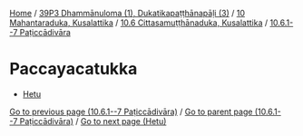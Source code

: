 
[Home](/) / [39P3 Dhammānuloma (1), Dukatikapaṭṭhānapāḷi (3)](../../...md) / [10 Mahantaraduka, Kusalattika](../...md) / [10.6 Cittasamuṭṭhānaduka, Kusalattika](...md) / [10.6.1--7 Paṭiccādivāra](../39P3/10/10.6/10.6.1--7.md)

# Paccayacatukka

* [Hetu](Paccayacatukka/Hetu.md)

[Go to previous page (10.6.1--7 Paṭiccādivāra)](../39P3/10/10.6/10.6.1--7.md) / [Go to parent page (10.6.1--7 Paṭiccādivāra)](../39P3/10/10.6/10.6.1--7.md) / [Go to next page (Hetu)](Paccayacatukka/Hetu.md)


